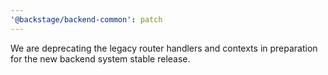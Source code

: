 ```yaml
---
'@backstage/backend-common': patch
---
```


We are deprecating the legacy router handlers and contexts in preparation for the new backend system stable release.
